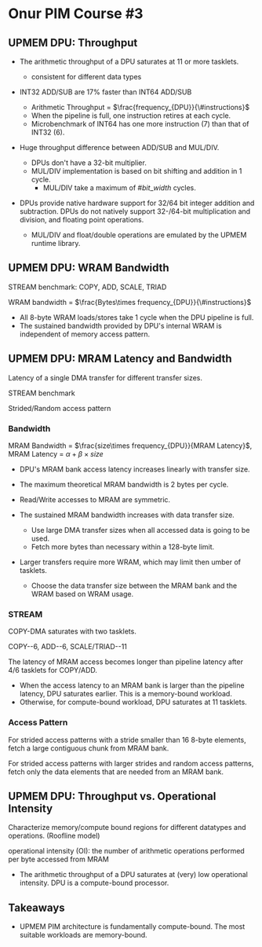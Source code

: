 # Onur PIM Course #3

## UPMEM DPU: Throughput

+ The arithmetic throughput of a DPU saturates at 11​ or more tasklets.
  - consistent for different data types

+ INT32 ADD/SUB are 17% faster than INT64 ADD/SUB
  - Arithmetic Throughput = $\frac{frequency_{DPU}}{\#instructions}$​
  - When the pipeline is full, one instruction retires at each cycle.
  - Microbenchmark of INT64 has one more instruction (7) than that of  INT32 (6).

+ Huge throughput difference between ADD/SUB and MUL/DIV.
  - DPUs don't have a 32-bit multiplier.
  - MUL/DIV implementation is based on bit shifting and addition in 1 cycle.
    - MUL/DIV take a maximum of $\#bit\_width$ cycles.

+ DPUs provide native hardware support for 32/64 bit integer addition and subtraction. DPUs do not natively support 32-/64-bit multiplication and division, and floating point operations.
  - MUL/DIV and float/double operations are emulated by the UPMEM runtime library.

## UPMEM DPU: WRAM Bandwidth

STREAM benchmark: COPY, ADD, SCALE, TRIAD

WRAM bandwidth = $\frac{Bytes\times frequency_{DPU}}{\#instructions}$

+ All 8-byte WRAM loads/stores take 1 cycle when the DPU pipeline is full.
+ The sustained bandwidth provided by DPU's internal WRAM is independent of memory access pattern.

## UPMEM DPU: MRAM Latency and Bandwidth

Latency of a single DMA transfer for different transfer sizes.

STREAM benchmark

Strided/Random access pattern

### Bandwidth

MRAM Bandwidth = $\frac{size\times frequency_{DPU}}{MRAM Latency}$, MRAM Latency = $\alpha + \beta\times size$

+ DPU's MRAM bank access latency increases linearly with transfer size.
+ The maximum theoretical MRAM bandwidth is 2 bytes per cycle.
+ Read/Write accesses to MRAM are symmetric.
+ The sustained MRAM bandwidth increases with data transfer size.
  - Use large DMA transfer sizes when all accessed data is going to be used.
  - Fetch more bytes than necessary within a 128-byte limit.

+ Larger transfers require more WRAM, which may limit then umber of tasklets.
  - Choose the data transfer size between the MRAM bank and the WRAM based on WRAM usage.

### STREAM

COPY-DMA saturates with two tasklets.

COPY--6, ADD--6, SCALE/TRIAD--11

The latency of MRAM access becomes longer than pipeline latency after 4/6 tasklets for COPY/ADD.

+ When the access latency to an MRAM bank is larger than the pipeline latency, DPU saturates earlier. This is a memory-bound workload. 
+ Otherwise, for compute-bound workload, DPU saturates at 11 tasklets.

### Access Pattern

For strided access patterns with a stride smaller than 16 8-byte elements, fetch a large contiguous chunk from MRAM bank.

For strided access patterns with larger strides and random access patterns, fetch only the data elements that are needed from an MRAM bank.

## UPMEM DPU: Throughput vs. Operational Intensity

Characterize memory/compute bound regions for different datatypes and operations. (Roofline model)

operational intensity (OI): the number of arithmetic operations performed per byte accessed from MRAM

+ The arithmetic throughput of a DPU saturates at (very) low operational intensity. DPU is a compute-bound processor.

## Takeaways

+ UPMEM PIM architecture is fundamentally compute-bound. The most suitable workloads are memory-bound.
